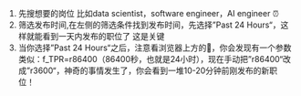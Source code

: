 
1. 先搜想要的岗位 比如data scientist，software engineer，AI engineer ⏰ 
2. 筛选发布时间,在左侧的筛选条件找到发布时间，先选择”Past 24 Hours“，这样就能看到一天内发布的职位了 这是关键 
3. 当你选择”Past 24 Hours“之后，注意看浏览器上方的🔗，你会发现有一个参数类似：f_TPR=r86400（86400秒，也就是24小时），现在手动把”r86400“改成”r3600“，神奇的事情发生了，你会看到一堆10-20分钟前刚发布的新职位！